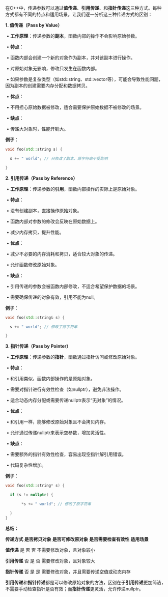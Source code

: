 在C++中，传递参数可以通过**值传递**、**引用传递**、和**指针传递**这三种方式。每种方式都有不同的特点和适用场景。让我们逐一分析这三种传递方式的区别：



**1. 值传递（Pass by Value）**



​	•	**工作原理**：传递参数的**副本**，函数内部的操作不会影响原始参数。

​	•	**特点**：

​	•	函数内部会创建一个新的对象作为副本，并对该副本进行操作。

​	•	对原始对象无影响，修改只发生在函数内部。

​	•	如果参数是复杂类型（如std::string、std::vector等），可能会导致性能问题，因为副本的创建需要内存分配和数据拷贝。

​	•	**优点**：

​	•	不用担心原始数据被修改，适合需要保护原始数据不被修改的场景。

​	•	**缺点**：

​	•	传递大对象时，性能开销大。



**例子**：

```c++
void foo(std::string s) {

  s += " world"; // 只修改了副本，原字符串不受影响

}

```



**2. 引用传递（Pass by Reference）**



​	•	**工作原理**：传递参数的**引用**，函数内部操作的实际上是原始对象。

​	•	**特点**：

​	•	没有创建副本，直接操作原始对象。

​	•	函数内部对参数的修改会反映在原始数据上。

​	•	减少内存拷贝，提升性能。

​	•	**优点**：

​	•	减少不必要的内存消耗和拷贝，适合较大对象的传递。

​	•	允许函数修改原始对象。

​	•	**缺点**：

​	•	引用传递的参数会被函数内部修改，不适合希望保护数据的场景。

​	•	需要确保传递的对象有效，引用不能为null。



**例子**：

```C++
void foo(std::string& s) {

  s += " world"; // 修改了原字符串

}
```





**3. 指针传递（Pass by Pointer）**



​	•	**工作原理**：传递参数的**指针**，函数通过指针访问或修改原始对象。

​	•	**特点**：

​	•	和引用类似，函数内部操作的是原始对象。

​	•	需要对指针进行有效性检查（如nullptr），避免非法操作。

​	•	适合动态内存分配或需要传递nullptr表示“无对象”的情况。

​	•	**优点**：

​	•	和引用一样，能够修改原始对象且不会拷贝内存。

​	•	允许通过传递nullptr来表示空参数，增加灵活性。

​	•	**缺点**：

​	•	需要额外的指针有效性检查，容易出现空指针解引用错误。

​	•	代码复杂性增加。



**例子**：



```c++
void foo(std::string* s) {

  if (s != nullptr) {

	   *s += " world"; // 修改了原字符串

  }
}
```





**总结：**



**传递方式**	**是否拷贝对象**	**是否可修改原对象**	**是否需要检查有效性**	**适用场景**

**值传递**	是	否	否	不需要修改对象，且对象较小

**引用传递**	否	是	否	需要修改对象，且对象较大

**指针传递**	否	是	是	需要修改对象，并且需要传递空值或动态内存



**引用传递**和**指针传递**都是可以修改原始对象的方法，区别在于**引用传递**更加简洁，不需要手动检查指针是否有效；而**指针传递**更灵活，允许传递nullptr。